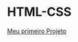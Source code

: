 # HTML-CSS


 <a href= "https://lucashv68.github.io/HTML-CSS/CSS%20-%20Modulo%202/Projeto%20android/android.html">Meu primeiro Projeto</a>

